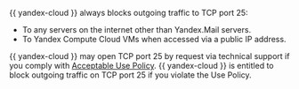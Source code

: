 {{ yandex-cloud }} always blocks outgoing traffic to TCP port 25:

* To any servers on the internet other than Yandex.Mail servers.
* To Yandex Compute Cloud VMs when accessed via a public IP address.

{{ yandex-cloud }} may open TCP port 25 by request via technical support if you comply with [Acceptable Use Policy](https://yandex.ru/legal/cloud_aup/?lang=en). {{ yandex-cloud }} is entitled to block outgoing traffic on TCP port 25 if you violate the Use Policy.